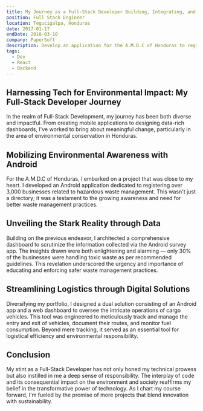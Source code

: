 ```yaml
---
title: My Journey as a Full-Stack Developer Building, Integrating, and Modernizing Platforms.
position: Full Stack Engineer
location: Tegucigalpa, Honduras
date: 2017-01-17
endDate: 2018-03-10
company: PaperSoft
description: Develop an application for the A.M.D.C of Honduras to register more than 1,000 businesses related to hazardous waste. Thanks to this application, it was possible to analyze the information obtained and conclude that only 30% of the businesses made correct use of toxic waste....
tags:
  - Dev
  - React
  - Backend
---
```


## Harnessing Tech for Environmental Impact: My Full-Stack Developer Journey

In the realm of Full-Stack Development, my journey has been both diverse and impactful. From creating mobile applications to designing data-rich dashboards, I've worked to bring about meaningful change, particularly in the area of environmental conservation in Honduras.

## Mobilizing Environmental Awareness with Android
For the A.M.D.C of Honduras, I embarked on a project that was close to my heart. I developed an Android application dedicated to registering over 3,000 businesses related to hazardous waste management. This wasn't just a directory; it was a testament to the growing awareness and need for better waste management practices.

## Unveiling the Stark Reality through Data
Building on the previous endeavor, I architected a comprehensive dashboard to scrutinize the information collected via the Android survey app. The insights drawn were both enlightening and alarming — only 30% of the businesses were handling toxic waste as per recommended guidelines. This revelation underscored the urgency and importance of educating and enforcing safer waste management practices.

## Streamlining Logistics through Digital Solutions
Diversifying my portfolio, I designed a dual solution consisting of an Android app and a web dashboard to oversee the intricate operations of cargo vehicles. This tool was engineered to meticulously track and manage the entry and exit of vehicles, document their routes, and monitor fuel consumption. Beyond mere tracking, it served as an essential tool for logistical efficiency and environmental responsibility.

## Conclusion
My stint as a Full-Stack Developer has not only honed my technical prowess but also instilled in me a deep sense of responsibility. The interplay of code and its consequential impact on the environment and society reaffirms my belief in the transformative power of technology. As I chart my course forward, I'm fueled by the promise of more projects that blend innovation with sustainability.
